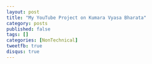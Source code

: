 ```yaml
---
layout: post
title: "My YouTube Project on Kumara Vyasa Bharata"
category: posts
published: false
tags: []
categories: [NonTechnical]
tweetfb: true
disqus: true
---
```


